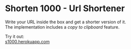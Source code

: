  # Shorten 1000 - Url Shortener
 Write your URL inside the box and get a shorter version of it.\
 The implementation includes a *copy to clipboard* feature. 
 
 Try it out:\
 <a href="https://s1000.herokuapp.com/" target="_blank">s1000.herokuapp.com</a>
 
 

